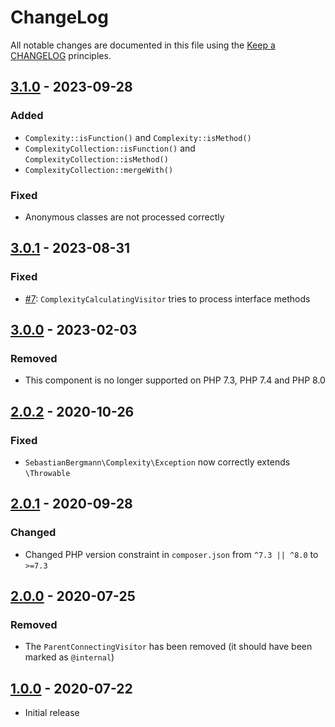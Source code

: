 # ChangeLog

All notable changes are documented in this file using the [Keep a CHANGELOG](https://keepachangelog.com/) principles.

## [3.1.0] - 2023-09-28

### Added

* `Complexity::isFunction()` and `Complexity::isMethod()`
* `ComplexityCollection::isFunction()` and `ComplexityCollection::isMethod()`
* `ComplexityCollection::mergeWith()`

### Fixed

* Anonymous classes are not processed correctly

## [3.0.1] - 2023-08-31

### Fixed

* [#7](https://github.com/sebastianbergmann/complexity/pull/7): `ComplexityCalculatingVisitor` tries to process
  interface methods

## [3.0.0] - 2023-02-03

### Removed

* This component is no longer supported on PHP 7.3, PHP 7.4 and PHP 8.0

## [2.0.2] - 2020-10-26

### Fixed

* `SebastianBergmann\Complexity\Exception` now correctly extends `\Throwable`

## [2.0.1] - 2020-09-28

### Changed

* Changed PHP version constraint in `composer.json` from `^7.3 || ^8.0` to `>=7.3`

## [2.0.0] - 2020-07-25

### Removed

* The `ParentConnectingVisitor` has been removed (it should have been marked as `@internal`)

## [1.0.0] - 2020-07-22

* Initial release

[3.1.0]: https://github.com/sebastianbergmann/complexity/compare/3.0.1...3.1.0

[3.0.1]: https://github.com/sebastianbergmann/complexity/compare/3.0.0...3.0.1

[3.0.0]: https://github.com/sebastianbergmann/complexity/compare/2.0.2...3.0.0

[2.0.2]: https://github.com/sebastianbergmann/complexity/compare/2.0.1...2.0.2

[2.0.1]: https://github.com/sebastianbergmann/complexity/compare/2.0.0...2.0.1

[2.0.0]: https://github.com/sebastianbergmann/complexity/compare/1.0.0...2.0.0

[1.0.0]: https://github.com/sebastianbergmann/complexity/compare/70ee0ad32d9e2be3f85beffa3e2eb474193f2487...1.0.0
